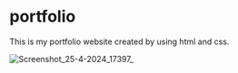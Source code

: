 # portfolio
This is my portfolio website created by using html and css.

![Screenshot_25-4-2024_17397_](https://github.com/Suryabarla/portfolio/assets/126372068/7e0487f1-4bb9-4b8c-8ab7-0be0695ddc77)

